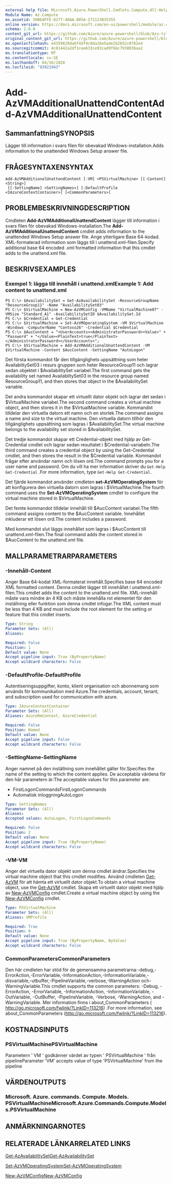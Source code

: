 ```yaml
---
external help file: Microsoft.Azure.PowerShell.Cmdlets.Compute.dll-Help-Help.xml
Module Name: Az.Compute
ms.assetid: 50B64FFE-8277-4DAA-805A-271123B35355
online version: https://docs.microsoft.com/en-us/powershell/module/az.compute/add-azvmadditionalunattendcontent
schema: 2.0.0
content_git_url: https://github.com/Azure/azure-powershell/blob/Azs-tzl/src/Compute/Compute/help/Add-AzVMAdditionalUnattendContent.md
original_content_git_url: https://github.com/Azure/azure-powershell/blob/Azs-tzl/src/Compute/Compute/help/Add-AzVMAdditionalUnattendContent.md
ms.openlocfilehash: e4359629da6f4df4c8da26e5ade2b2652c0762e4
ms.sourcegitcommit: 4c61442a2df1cee633ce93cad9f6bc793803baa2
ms.translationtype: MT
ms.contentlocale: sv-SE
ms.lasthandoff: 04/16/2020
ms.locfileid: "93921943"
---
```

# <span data-ttu-id="839d9-101">Add-AzVMAdditionalUnattendContent</span><span class="sxs-lookup"><span data-stu-id="839d9-101">Add-AzVMAdditionalUnattendContent</span></span>

## <span data-ttu-id="839d9-102">Sammanfattning</span><span class="sxs-lookup"><span data-stu-id="839d9-102">SYNOPSIS</span></span>
<span data-ttu-id="839d9-103">Lägger till information i svars filen för obevakad Windows-installation.</span><span class="sxs-lookup"><span data-stu-id="839d9-103">Adds information to the unattended Windows Setup answer file.</span></span>

## <span data-ttu-id="839d9-104">FRÅGESYNTAXEN</span><span class="sxs-lookup"><span data-stu-id="839d9-104">SYNTAX</span></span>

```
Add-AzVMAdditionalUnattendContent [-VM] <PSVirtualMachine> [[-Content] <String>]
 [[-SettingName] <SettingNames>] [-DefaultProfile <IAzureContextContainer>] [<CommonParameters>]
```

## <span data-ttu-id="839d9-105">PROBLEMBESKRIVNING</span><span class="sxs-lookup"><span data-stu-id="839d9-105">DESCRIPTION</span></span>
<span data-ttu-id="839d9-106">Cmdleten **Add-AzVMAdditionalUnattendContent** lägger till information i svars filen för obevakad Windows-installation.</span><span class="sxs-lookup"><span data-stu-id="839d9-106">The **Add-AzVMAdditionalUnattendContent** cmdlet adds information to the unattended Windows Setup answer file.</span></span>
<span data-ttu-id="839d9-107">Ange ytterligare Base 64-kodad. XML-formaterad information som läggs till i unattend.xml-filen.</span><span class="sxs-lookup"><span data-stu-id="839d9-107">Specify additional base 64 encoded .xml formatted information that this cmdlet adds to the unattend.xml file.</span></span>

## <span data-ttu-id="839d9-108">BESKRIVS</span><span class="sxs-lookup"><span data-stu-id="839d9-108">EXAMPLES</span></span>

### <span data-ttu-id="839d9-109">Exempel 1: lägga till innehåll i unattend.xml</span><span class="sxs-lookup"><span data-stu-id="839d9-109">Example 1: Add content to unattend.xml</span></span>
```
PS C:\> $AvailabilitySet = Get-AzAvailabilitySet -ResourceGroupName "ResourceGroup11" -Name "AvailabilitySet03"
PS C:\> $VirtualMachine = New-AzVMConfig -VMName "VirtualMachine07" -VMSize "Standard_A1" -AvailabilitySetID $AvailabilitySet.Id 
PS C:\> $Credential = Get-Credential
PS C:\> $VirtualMachine = Set-AzVMOperatingSystem -VM $VirtualMachine  -Windows -ComputerName "Contoso26" -Credential $Credential
PS C:\> $AucContent = "<UserAccounts><AdministratorPassword><Value>" + "Password" + "</Value><PlainText>true</PlainText></AdministratorPassword></UserAccounts>";
PS C:\> $VirtualMachine = Add-AzVMAdditionalUnattendContent -VM $VirtualMachine -Content $AucContent -SettingName "AutoLogon"
```

<span data-ttu-id="839d9-110">Det första kommandot får den tillgänglighets uppsättning som heter AvailablitySet03 i resurs gruppen som heter ResourceGroup11 och lagrar sedan objektet i $AvailabilitySet variabel.</span><span class="sxs-lookup"><span data-stu-id="839d9-110">The first command gets the availability set named AvailablitySet03 in the resource group named ResourceGroup11, and then stores that object in the $AvailabilitySet variable.</span></span>

<span data-ttu-id="839d9-111">Det andra kommandot skapar ett virtuellt dator objekt och lagrar det sedan i $VirtualMachine variabel.</span><span class="sxs-lookup"><span data-stu-id="839d9-111">The second command creates a virtual machine object, and then stores it in the $VirtualMachine variable.</span></span>
<span data-ttu-id="839d9-112">Kommandot tilldelar den virtuella datorn ett namn och en storlek.</span><span class="sxs-lookup"><span data-stu-id="839d9-112">The command assigns a name and size to the virtual machine.</span></span>
<span data-ttu-id="839d9-113">Den virtuella datorn tillhör den tillgänglighets uppsättning som lagras i $AvailabilitySet.</span><span class="sxs-lookup"><span data-stu-id="839d9-113">The virtual machine belongs to the availability set stored in $AvailabilitySet.</span></span>

<span data-ttu-id="839d9-114">Det tredje kommandot skapar ett Credential-objekt med hjälp av Get-Credential cmdlet och lagrar sedan resultatet i $Credential-variabeln.</span><span class="sxs-lookup"><span data-stu-id="839d9-114">The third command creates a credential object by using the Get-Credential cmdlet, and then stores the result in the $Credential variable.</span></span>
<span data-ttu-id="839d9-115">Kommandot frågar efter användar namn och lösen ord.</span><span class="sxs-lookup"><span data-stu-id="839d9-115">The command prompts you for a user name and password.</span></span>
<span data-ttu-id="839d9-116">Om du vill ha mer information skriver du `Get-Help Get-Credential` .</span><span class="sxs-lookup"><span data-stu-id="839d9-116">For more information, type `Get-Help Get-Credential`.</span></span>

<span data-ttu-id="839d9-117">Det fjärde kommandot använder cmdleten **set-AzVMOperatingSystem** för att konfigurera den virtuella datorn som lagras i $VirtualMachine.</span><span class="sxs-lookup"><span data-stu-id="839d9-117">The fourth command uses the **Set-AzVMOperatingSystem** cmdlet to configure the virtual machine stored in $VirtualMachine.</span></span>

<span data-ttu-id="839d9-118">Det femte kommandot tilldelar innehåll till $AucContent variabel.</span><span class="sxs-lookup"><span data-stu-id="839d9-118">The fifth command assigns content to the $AucContent variable.</span></span>
<span data-ttu-id="839d9-119">Innehållet inkluderar ett lösen ord.</span><span class="sxs-lookup"><span data-stu-id="839d9-119">The content includes a password.</span></span>

<span data-ttu-id="839d9-120">Med kommandot slut läggs innehållet som lagras i $AucContent till unattend.xml-filen.</span><span class="sxs-lookup"><span data-stu-id="839d9-120">The final command adds the content stored in $AucContent to the unattend.xml file.</span></span>

## <span data-ttu-id="839d9-121">MALLPARAMETRAR</span><span class="sxs-lookup"><span data-stu-id="839d9-121">PARAMETERS</span></span>

### <span data-ttu-id="839d9-122">-Innehåll</span><span class="sxs-lookup"><span data-stu-id="839d9-122">-Content</span></span>
<span data-ttu-id="839d9-123">Anger Base 64-kodat XML-formaterat innehåll.</span><span class="sxs-lookup"><span data-stu-id="839d9-123">Specifies base 64 encoded XML formatted content.</span></span>
<span data-ttu-id="839d9-124">Denna cmdlet lägger till innehållet i unattend.xml-filen.</span><span class="sxs-lookup"><span data-stu-id="839d9-124">This cmdlet adds the content to the unattend.xml file.</span></span>
<span data-ttu-id="839d9-125">XML-innehåll måste vara mindre än 4 KB och måste innehålla rot elementet för den inställning eller funktion som denna cmdlet infogar.</span><span class="sxs-lookup"><span data-stu-id="839d9-125">The XML content must be less than 4 KB and must include the root element for the setting or feature that this cmdlet inserts.</span></span>

```yaml
Type: String
Parameter Sets: (All)
Aliases: 

Required: False
Position: 1
Default value: None
Accept pipeline input: True (ByPropertyName)
Accept wildcard characters: False
```

### <span data-ttu-id="839d9-126">-DefaultProfile</span><span class="sxs-lookup"><span data-stu-id="839d9-126">-DefaultProfile</span></span>
<span data-ttu-id="839d9-127">Autentiseringsuppgifter, konto, klient organisation och abonnemang som används för kommunikation med Azure.</span><span class="sxs-lookup"><span data-stu-id="839d9-127">The credentials, account, tenant, and subscription used for communication with azure.</span></span>

```yaml
Type: IAzureContextContainer
Parameter Sets: (All)
Aliases: AzureRmContext, AzureCredential

Required: False
Position: Named
Default value: None
Accept pipeline input: False
Accept wildcard characters: False
```

### <span data-ttu-id="839d9-128">-SettingName</span><span class="sxs-lookup"><span data-stu-id="839d9-128">-SettingName</span></span>
<span data-ttu-id="839d9-129">Anger namnet på den inställning som innehållet gäller för.</span><span class="sxs-lookup"><span data-stu-id="839d9-129">Specifies the name of the setting to which the content applies.</span></span>
<span data-ttu-id="839d9-130">De acceptabla värdena för den här parametern är:</span><span class="sxs-lookup"><span data-stu-id="839d9-130">The acceptable values for this parameter are:</span></span>

- <span data-ttu-id="839d9-131">FirstLogonCommands</span><span class="sxs-lookup"><span data-stu-id="839d9-131">FirstLogonCommands</span></span>
- <span data-ttu-id="839d9-132">Automatisk inloggning</span><span class="sxs-lookup"><span data-stu-id="839d9-132">AutoLogon</span></span>

```yaml
Type: SettingNames
Parameter Sets: (All)
Aliases: 
Accepted values: AutoLogon, FirstLogonCommands

Required: False
Position: 2
Default value: None
Accept pipeline input: True (ByPropertyName)
Accept wildcard characters: False
```

### <span data-ttu-id="839d9-133">-VM</span><span class="sxs-lookup"><span data-stu-id="839d9-133">-VM</span></span>
<span data-ttu-id="839d9-134">Anger det virtuella dator objekt som denna cmdlet ändrar.</span><span class="sxs-lookup"><span data-stu-id="839d9-134">Specifies the virtual machine object that this cmdlet modifies.</span></span>
<span data-ttu-id="839d9-135">Använd cmdleten [Get-AzVM](./Get-AzVM.md) för att hämta ett virtuellt dator objekt.</span><span class="sxs-lookup"><span data-stu-id="839d9-135">To obtain a virtual machine object, use the [Get-AzVM](./Get-AzVM.md) cmdlet.</span></span>
<span data-ttu-id="839d9-136">Skapa ett virtuellt dator objekt med hjälp av [New-AzVMConfig](./New-AzVMConfig.md) cmdlet.</span><span class="sxs-lookup"><span data-stu-id="839d9-136">Create a virtual machine object by using the [New-AzVMConfig](./New-AzVMConfig.md) cmdlet.</span></span>

```yaml
Type: PSVirtualMachine
Parameter Sets: (All)
Aliases: VMProfile

Required: True
Position: 0
Default value: None
Accept pipeline input: True (ByPropertyName, ByValue)
Accept wildcard characters: False
```

### <span data-ttu-id="839d9-137">CommonParameters</span><span class="sxs-lookup"><span data-stu-id="839d9-137">CommonParameters</span></span>
<span data-ttu-id="839d9-138">Den här cmdleten har stöd för de gemensamma parametrarna:-debug,-ErrorAction,-ErrorVariable,-InformationAction,-InformationVariable,-disvariable,-utbuffer,-PipelineVariable,-verbose,-WarningAction och-WarningVariable.</span><span class="sxs-lookup"><span data-stu-id="839d9-138">This cmdlet supports the common parameters: -Debug, -ErrorAction, -ErrorVariable, -InformationAction, -InformationVariable, -OutVariable, -OutBuffer, -PipelineVariable, -Verbose, -WarningAction, and -WarningVariable.</span></span> <span data-ttu-id="839d9-139">Mer information finns i about_CommonParameters ( http://go.microsoft.com/fwlink/?LinkID=113216) .</span><span class="sxs-lookup"><span data-stu-id="839d9-139">For more information, see about_CommonParameters (http://go.microsoft.com/fwlink/?LinkID=113216).</span></span>

## <span data-ttu-id="839d9-140">KOSTNADS</span><span class="sxs-lookup"><span data-stu-id="839d9-140">INPUTS</span></span>

### <span data-ttu-id="839d9-141">PSVirtualMachine</span><span class="sxs-lookup"><span data-stu-id="839d9-141">PSVirtualMachine</span></span>
<span data-ttu-id="839d9-142">Parametern ' VM ' godkänner värdet av typen ' PSVirtualMachine ' från pipeline</span><span class="sxs-lookup"><span data-stu-id="839d9-142">Parameter 'VM' accepts value of type 'PSVirtualMachine' from the pipeline</span></span>

## <span data-ttu-id="839d9-143">VÄRDEN</span><span class="sxs-lookup"><span data-stu-id="839d9-143">OUTPUTS</span></span>

### <span data-ttu-id="839d9-144">Microsoft. Azure. commands. Compute. Models. PSVirtualMachine</span><span class="sxs-lookup"><span data-stu-id="839d9-144">Microsoft.Azure.Commands.Compute.Models.PSVirtualMachine</span></span>

## <span data-ttu-id="839d9-145">ANMÄRKNINGAR</span><span class="sxs-lookup"><span data-stu-id="839d9-145">NOTES</span></span>

## <span data-ttu-id="839d9-146">RELATERADE LÄNKAR</span><span class="sxs-lookup"><span data-stu-id="839d9-146">RELATED LINKS</span></span>

[<span data-ttu-id="839d9-147">Get-AzAvailabilitySet</span><span class="sxs-lookup"><span data-stu-id="839d9-147">Get-AzAvailabilitySet</span></span>](./Get-AzAvailabilitySet.md)

[<span data-ttu-id="839d9-148">Set-AzVMOperatingSystem</span><span class="sxs-lookup"><span data-stu-id="839d9-148">Set-AzVMOperatingSystem</span></span>](./Set-AzVMOperatingSystem.md)

[<span data-ttu-id="839d9-149">New-AzVMConfig</span><span class="sxs-lookup"><span data-stu-id="839d9-149">New-AzVMConfig</span></span>](./New-AzVMConfig.md)
